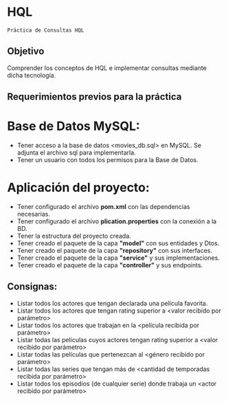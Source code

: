 # HQL
    Práctica de Consultas HQL
## Objetivo
Comprender los conceptos de HQL e implementar consultas mediante dicha tecnología.

## Requerimientos previos para la práctica 
# Base de Datos MySQL:
- Tener acceso a la base de datos <movies_db.sql> en MySQL. Se adjunta el archivo sql para implementarla.
- Tener un usuario con todos los permisos para la Base de Datos.


# Aplicación del proyecto: 

- Tener configurado el archivo **pom.xml** con las dependencias necesarias. 
- Tener configurado el archivo **plication.properties** con la conexión a la BD. 
- Tener la estructura del proyecto creada.
- Tener creado el paquete de la capa **"model"** con sus entidades y Dtos. 
- Tener creado el paquete de la capa **"repository"** con sus interfaces. 
- Tener creado el paquete de la capa **"service"** y sus implementaciones. 
- Tener creado el paquete de la capa **"controller"** y sus endpoints. 

## Consignas:

- Listar todos los actores que tengan declarada una película favorita. 
- Listar todos los actores que tengan rating superior a <valor recibido por parámetro> 
- Listar todos los actores que trabajan en la <película recibida por parámetro>
- Listar todas las películas cuyos actores tengan rating superior a <valor recibido por parámetro>
- Listar todas las películas que pertenezcan al <género recibido por parámetro>
- Listar todas las series que tengan más de <cantidad de temporadas recibida por parámetro> 
- Listar todos los episodios (de cualquier serie) donde trabaja un <actor recibido por parámetro>
